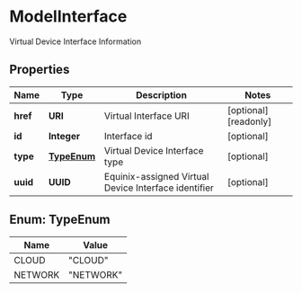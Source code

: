 

# ModelInterface

Virtual Device Interface Information

## Properties

| Name | Type | Description | Notes |
|------------ | ------------- | ------------- | -------------|
|**href** | **URI** | Virtual Interface URI |  [optional] [readonly] |
|**id** | **Integer** | Interface id |  [optional] |
|**type** | [**TypeEnum**](#TypeEnum) | Virtual Device Interface type |  [optional] |
|**uuid** | **UUID** | Equinix-assigned Virtual Device Interface identifier |  [optional] |



## Enum: TypeEnum

| Name | Value |
|---- | -----|
| CLOUD | &quot;CLOUD&quot; |
| NETWORK | &quot;NETWORK&quot; |



